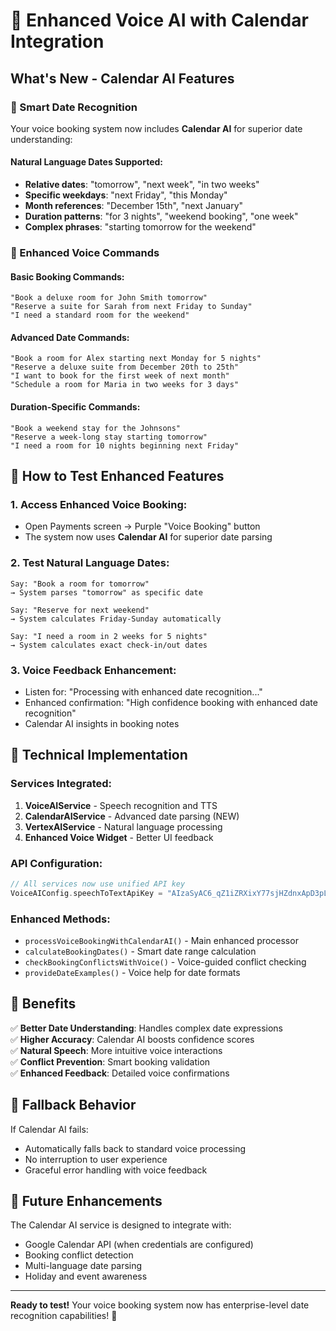 # 🎤 Enhanced Voice AI with Calendar Integration

## What's New - Calendar AI Features

### 🚀 Smart Date Recognition

Your voice booking system now includes **Calendar AI** for superior date understanding:

#### Natural Language Dates Supported:

- **Relative dates**: "tomorrow", "next week", "in two weeks"
- **Specific weekdays**: "next Friday", "this Monday"
- **Month references**: "December 15th", "next January"
- **Duration patterns**: "for 3 nights", "weekend booking", "one week"
- **Complex phrases**: "starting tomorrow for the weekend"

### 📅 Enhanced Voice Commands

#### Basic Booking Commands:

```
"Book a deluxe room for John Smith tomorrow"
"Reserve a suite for Sarah from next Friday to Sunday"
"I need a standard room for the weekend"
```

#### Advanced Date Commands:

```
"Book a room for Alex starting next Monday for 5 nights"
"Reserve a deluxe suite from December 20th to 25th"
"I want to book for the first week of next month"
"Schedule a room for Maria in two weeks for 3 days"
```

#### Duration-Specific Commands:

```
"Book a weekend stay for the Johnsons"
"Reserve a week-long stay starting tomorrow"
"I need a room for 10 nights beginning next Friday"
```

## 🎯 How to Test Enhanced Features

### 1. **Access Enhanced Voice Booking:**

- Open Payments screen → Purple "Voice Booking" button
- The system now uses **Calendar AI** for superior date parsing

### 2. **Test Natural Language Dates:**

```
Say: "Book a room for tomorrow"
→ System parses "tomorrow" as specific date

Say: "Reserve for next weekend"
→ System calculates Friday-Sunday automatically

Say: "I need a room in 2 weeks for 5 nights"
→ System calculates exact check-in/out dates
```

### 3. **Voice Feedback Enhancement:**

- Listen for: "Processing with enhanced date recognition..."
- Enhanced confirmation: "High confidence booking with enhanced date recognition"
- Calendar AI insights in booking notes

## 🔧 Technical Implementation

### Services Integrated:

1. **VoiceAIService** - Speech recognition and TTS
2. **CalendarAIService** - Advanced date parsing (NEW)
3. **VertexAIService** - Natural language processing
4. **Enhanced Voice Widget** - Better UI feedback

### API Configuration:

```dart
// All services now use unified API key
VoiceAIConfig.speechToTextApiKey = "AIzaSyAC6_qZ1iZRXixY77sjHZdnxApD3pLlxcY"
```

### Enhanced Methods:

- `processVoiceBookingWithCalendarAI()` - Main enhanced processor
- `calculateBookingDates()` - Smart date range calculation
- `checkBookingConflictsWithVoice()` - Voice-guided conflict checking
- `provideDateExamples()` - Voice help for date formats

## 🎉 Benefits

✅ **Better Date Understanding**: Handles complex date expressions  
✅ **Higher Accuracy**: Calendar AI boosts confidence scores  
✅ **Natural Speech**: More intuitive voice interactions  
✅ **Conflict Prevention**: Smart booking validation  
✅ **Enhanced Feedback**: Detailed voice confirmations

## 🔄 Fallback Behavior

If Calendar AI fails:

- Automatically falls back to standard voice processing
- No interruption to user experience
- Graceful error handling with voice feedback

## 🚀 Future Enhancements

The Calendar AI service is designed to integrate with:

- Google Calendar API (when credentials are configured)
- Booking conflict detection
- Multi-language date parsing
- Holiday and event awareness

---

**Ready to test!** Your voice booking system now has enterprise-level date recognition capabilities! 🎯

